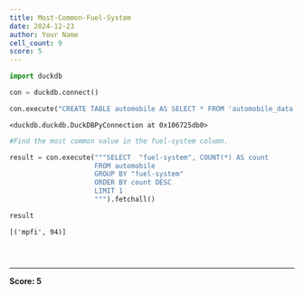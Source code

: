 ```yaml
---
title: Most-Common-Fuel-System
date: 2024-12-23
author: Your Name
cell_count: 9
score: 5
---
```


```python
import duckdb
```


```python
con = duckdb.connect()
```


```python
con.execute("CREATE TABLE automobile AS SELECT * FROM 'automobile_data.csv'")
```




    <duckdb.duckdb.DuckDBPyConnection at 0x106725db0>




```python
#Find the most common value in the fuel-system column.
```


```python
result = con.execute("""SELECT  "fuel-system", COUNT(*) AS count
                     FROM automobile
                     GROUP BY "fuel-system"
                     ORDER BY count DESC
                     LIMIT 1
                     """).fetchall()
```


```python
result
```




    [('mpfi', 94)]




```python

```


```python

```


```python

```


---
**Score: 5**
